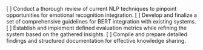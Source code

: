 [ ] Conduct a thorough review of current NLP techniques to pinpoint opportunities for emotional recognition integration.
[ ] Develop and finalize a set of comprehensive guidelines for BERT integration with existing systems.
[ ] Establish and implement defined evaluation metrics while refining the system based on the gathered insights.
[ ] Compile and prepare detailed findings and structured documentation for effective knowledge sharing.